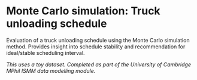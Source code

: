 # Monte Carlo simulation: Truck unloading schedule

Evaluation of a truck unloading schedule using the Monte Carlo simulation method. Provides insight into schedule stability and recommendation for ideal/stable scheduling interval.

*This uses a toy dataset. Completed as part of the University of Cambridge MPhil ISMM data modelling module.*
